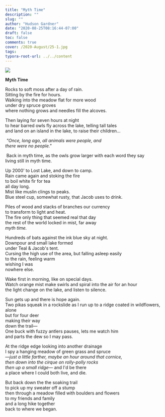 ```yaml
---
title: "Myth Time"
description: ""
slug: ""
author: "Hudson Gardner"
date: "2020-08-25T08:16:44-07:00"
draft: false
toc: false
comments: true
cover: /2020-August/25-1.jpg
tags:
typora-root-url: ../../content
---
```


![](/img/2020-August/25-2.jpg)

**Myth Time**

Rocks to soft moss after a day of rain.  
Sitting by the fire for hours.  
Walking into the meadow flat for more wood  
under dry spruce groves  
where nothing grows and needles fill the alcoves.  

Then laying for seven hours at night  
to hear barred owls fly across the lake, telling tall tales  
and land on an island in the lake, to raise their children...  

​		*"Once, long ago, all animals were people, and  
​		there were no people."*  

​		Back in myth time, as the owls grow larger with each word they say  
​		living still in myth time.  

Up 2000' to Lost Lake, and down to camp.  
Rain came again and stoking the fire  
to boil white fir for tea  
all day long.  
Mist like muslin clings to peaks.  
Blue steel cup, somewhat rusty, that Jacob uses to drink.

Piles of wood and stacks of branches our currency  
to transform to light and heat.  
The fire only thing that seemed real that day  
the rest of the world locked in mist, far away  
		*myth time.*

Hundreds of bats against the ink blue sky at night.  
Downpour and small lake formed   
under Teal & Jacob's tent.  
Cursing the high use of the area, but falling asleep easily  
to the rain, feeling warm  
wishing I was  
nowhere else.

Wake first in morning, like on special days.  
Watch orange mist make swirls and spiral into the air for an hour  
the light change on the lake, and listen to silence.  

Sun gets up and there is hope again.  
Two pikas squeak in a rockslide as I run up to a ridge coated in wildflowers, alone   
 but for four deer  
making their way  
down the trail—  
One buck with fuzzy antlers pauses, lets me watch him  
and parts the dew so I may pass.

At the ridge edge looking into another drainage  
I spy a hanging meadow of green grass and spruce  
—*just a little farther, maybe an hour around that cornice,  
then down into the cirque on rolly-polly rocks  
then up a small ridge—* and I'd be there  
a place where I could both live, and die.

But back down the the soaking trail  
to pick up my sweater off a stump  
then through a meadow filled with boulders and flowers  
to my friends and family  
and a long hike together   
back to where we began.